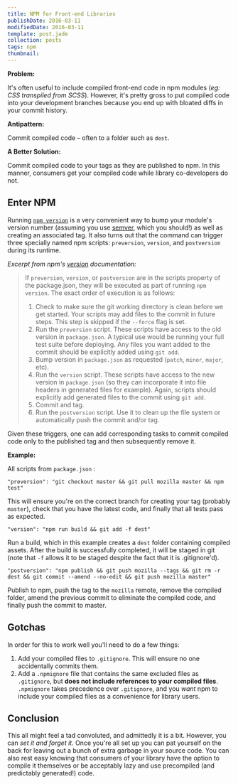 ```yaml
---
title: NPM for Front-end Libraries
publishDate: 2016-03-11
modifiedDate: 2016-03-11
template: post.jade
collection: posts
tags: npm
thumbnail:
---
```


**Problem:**

It's often useful to include compiled front-end code in npm modules (*eg: CSS transpiled from SCSS*). However, it's pretty gross to put compiled code into your development branches because you end up with bloated diffs in your commit history.

**Antipattern:**

Commit compiled code – often to a folder such as `dest`.

**A Better Solution:**

Commit compiled code to your tags as they are published to npm. In this manner, consumers get your compiled code while library co-developers do not.

## Enter NPM

Running [`npm version`](https://docs.npmjs.com/cli/version) is a very convenient way to bump your module's version number (assuming you use [semver](http://semver.org/), which you should!) as well as creating an associated tag. It also turns out that the command can trigger three specially named npm scripts: `preversion`, `version`, and `postversion` during its runtime.

*Excerpt from npm's [version](https://docs.npmjs.com/cli/version) documentation:*

> If `preversion`, `version`, or `postversion` are in the scripts property of the package.json, they will be executed as part of running `npm version`.
> The exact order of execution is as follows:
> 1. Check to make sure the git working directory is clean before we get started. Your scripts may add files to the commit in future steps. This step is skipped if the `--force` flag is set.
> 2. Run the `preversion` script. These scripts have access to the old version in `package.json`. A typical use would be running your full test suite before deploying. Any files you want added to the commit should be explicitly added using `git add`.
> 3. Bump version in `package.json` as requested (`patch`, `minor`, `major`, etc).
> 4. Run the `version` script. These scripts have access to the new version in `package.json` (so they can incorporate it into file headers in generated files for example). Again, scripts should explicitly add generated files to the commit using `git add`.
> 5. Commit and tag.
> 6. Run the `postversion` script. Use it to clean up the file system or automatically push the commit and/or tag.

Given these triggers, one can add corresponding tasks to commit compiled code only to the published tag and then subsequently remove it.

**Example:**

All scripts from `package.json` :

`"preversion": "git checkout master && git pull mozilla master && npm test"`

This will ensure you're on the correct branch for creating your tag (probably `master`), check that you have the latest code, and finally that all tests pass as expected.

`"version": "npm run build && git add -f dest"`

Run a build, which in this example creates a `dest` folder containing compiled assets. After the build is successfully completed, it will be staged in git (note that `-f` allows it to be staged despite the fact that it is .gitignore'd).

`"postversion": "npm publish && git push mozilla --tags && git rm -r dest && git commit --amend --no-edit && git push mozilla master"`

Publish to npm, push the tag to the `mozilla` remote, remove the compiled folder, amend the previous commit to eliminate the compiled code, and finally push the commit to master.

## Gotchas

In order for this to work well you'll need to do a few things:

1. Add your compiled files to `.gitignore`. This will ensure no one accidentally commits them.
2. Add a `.npmignore` file that contains the same excluded files as `.gitignore`, but **does not include references to your compiled files**. `.npmignore` takes precedence over `.gitignore`, and you *want* npm to include your compiled files as a convenience for library users.

## Conclusion

This all might feel a tad convoluted, and admittedly it is a bit. However, you can *set it and forget it*. Once you're all set up you can pat yourself on the back for leaving out a bunch of extra garbage in your source code. You can also rest easy knowing that consumers of your library have the option to compile it themselves or be acceptably lazy and use precompiled (and predictably generated!) code.
